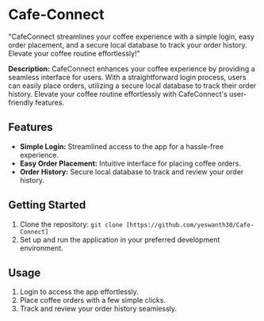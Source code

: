 # Cafe-Connect
"CafeConnect streamlines your coffee experience with a simple login, easy order placement, and a secure local database to track your order history. Elevate your coffee routine effortlessly!" 

**Description:**
CafeConnect enhances your coffee experience by providing a seamless interface for users. With a straightforward login process, users can easily place orders, utilizing a secure local database to track their order history. Elevate your coffee routine effortlessly with CafeConnect's user-friendly features.

## Features

- **Simple Login:** Streamlined access to the app for a hassle-free experience.
- **Easy Order Placement:** Intuitive interface for placing coffee orders.
- **Order History:** Secure local database to track and review your order history.

## Getting Started

1. Clone the repository: `git clone [https://github.com/yeswanth30/Cafe-Connect]`
2. Set up and run the application in your preferred development environment.

## Usage

1. Login to access the app effortlessly.
2. Place coffee orders with a few simple clicks.
3. Track and review your order history seamlessly.
